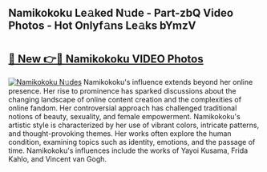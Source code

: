 ## Namikokoku Le𝚊ked N𝚞de - Part-zbQ Video Photos - Hot Onlyf𝚊ns Le𝚊ks bYmzV

# <h2><a href="http://ab33944.deff.icu/?id=Namikokoku">🔗 New 👉🔴 Namikokoku VIDEO Photos</a></h2>

[![Namikokoku N𝚞des](https://i.imgur.com/rIISA9y.gif)](http://ab33944.deff.icu/?id=Namikokoku)
Namikokoku's influence extends beyond her online presence. Her rise to prominence has sparked discussions about the changing landscape of online content creation and the complexities of online fandom. Her controversial approach has challenged traditional notions of beauty, sexuality, and female empowerment. Namikokoku's artistic style is characterized by her use of vibrant colors, intricate patterns, and thought-provoking themes. Her works often explore the human condition, examining topics such as identity, emotions, and the passage of time. Namikokoku's influences include the works of Yayoi Kusama, Frida Kahlo, and Vincent van Gogh.
